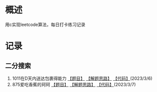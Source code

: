 # 概述
用c实现leetcode算法，每日打卡练习记录

# 记录
## 二分搜索
1. 1011在D天内送达包裹得能力 [【题目】][title1] [【解题思路】](thinking1) [【代码】](code1)(2023/3/6)
2. 875爱吃香蕉的珂珂 [【题目】][title2] [【解题思路】]() [【代码】]()(2023/3/7)




[title1]: ./docs/题目和解题思路.md/#leetcode-1011-在d天内送达包裹得能力
[title2]: ./docs/题目和解题思路.md/#leetcode-875-爱吃香蕉的珂珂
